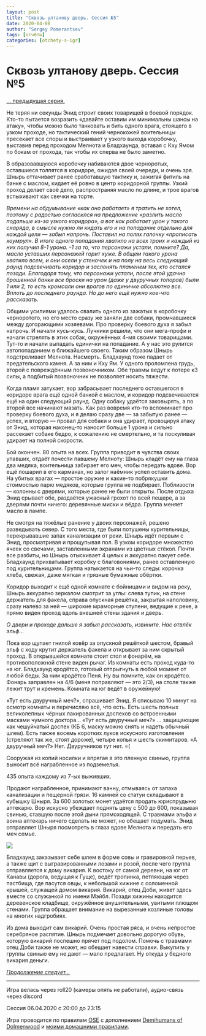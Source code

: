 ```yaml
---
layout: post
title: "Сквозь ултанову дверь. Сессия №5"
date: 2020-04-08
author: "Sergey Pomerantsev"
tags: [отчёты]
categories: [otchety-s-igr]
---
```


# Сквозь ултанову дверь. Сессия №5

[… предыдущая серия.](https://stuartzaq.blot.im/%D1%81%D0%BA%D0%B2%D0%BE%D0%B7%D1%8C-%D1%83%D0%BB%D1%82%D0%B0%D0%BD%D0%BE%D0%B2%D1%83-%D0%B4%D0%B2%D0%B5%D1%80%D1%8C-%D1%81%D0%B5%D1%81%D1%81%D0%B8%D1%8F-%E2%84%964)

Не теряя ни секунды Энид строит своих товарищей в боевой порядок. Кто-то пытается возразить «давайте оставим им минимальны шансы на атаку», чтобы можно было танковать и бить одного врага, стоящего в узком проходе, но тактический гений чернокожей воительницы пресекает все споры и выстраивает у узкого выхода коробочку, выставив перед проходом Мелнота и Бладхаунда, вставая с Кху Ямом по бокам от прохода, так чтобы их сперва не было заметно.

В образовавшуюся коробочку набиваются двое черноротых, оставшиеся толпятся в коридоре, ожидая своей очереди, и очень зря. Шнырь оттачивает ранее сработавшую тактику и, зажигая фитиль на банке с маслом, кидает её ровно в центр коридорной группы. Узкий проход делает своё дело, распространяя масло по длине, и трое врагов вспыхивают как свечки на торте.

*Времени на обдумывание «как оно работает» я тратить не хотел, поэтому с радостью согласился на предложение «разлить масло подальше из-за узкого коридора», а вот как работает урон у такого снаряда, в смысле нужно ли кидать его и на попадание отдельно для каждой цели — забыл напрочь. Поставил на полях галочку «прописать хоумрул». В итоге одного попадания хватило на всех троих и каждый из них получил 8-1 урона. -1 за то, что персонажи устали, помните? Да, масло уставших персонажей горит хуже. В общем такого урона хватило всем, и они осели у стеночек и на полу на весь следующий раунд подсвечивать коридор и заслонять пламенем тех, кто остался позади. Благодаря тому, что персонажи устали, после этой удачно брошенной банки все броски на урон (даже у двуручных топоров) были 1 или 2, то есть кромсали они врагов по единичке абсолютно все. Вплоть до последнего раунда. Но до него ещё нужно кое-что рассказать.*

Общими усилиями удалось свалить одного из зажатых в коробочку черноротого, но его место сразу же заняли две собаки, промчавшиеся между догорающими хозяевами. Про проверку боевого духа я забыл напрочь. И начали кусь-кусь. Лучники решили, что они мега-профи и начали стрелять в этих собак, окружённых 4-мя своими товарищами. Тут-то и начали выпадать единички на попадание. А у нас это рулится автопопаданием в ближайшего своего. Таким образом Шнырь подстреливает Мелнота. Насмерть. Бладхаунд тоже падает от предательского камня. А за ним и Кху Ям. У одного проломлена грудь, второй с повреждённым позвоночником. Обе травмы ведут к потере к3 силы, а подбитый позвоночник не позволяет носить тяжести.

Когда пламя затухает, вор забрасывает последнего оставшегося в коридоре врага ещё одной банкой с маслом, и коридор подсвечивается ещё на один следующий раунд. Одну собаку удаётся заковырять, а по второй все начинают мазать. Как раз вовремя кто-то вспоминает про проверку боевого духа, и я делаю сразу две — за забытую ранее — успех, и вторую — провал для собаки и она удирает, провоцируя атаку от Энид, которая наконец-то наносит больше 1 урона и сильно рассекает собаке бедро, к сожалению не смертельно, и та поскуливая удирает на полной скорости.

Бой окончен. 80 опыта на всех. Группа приводит в чувства своих упавших, отдаёт почести павшему Мелноту: Шнырь кладёт ему на глаза два медяка, воительница забирает его меч, чтобы передать вдове. Вор ещё пошарил в его карманах, но залог наёмник успел оставить дома. На убитых врагах — простое оружие и какие-то побрякушки стоимостью парю медяков, которые группа не подбирает. Поблизости — колонны с дверями, которые ранее не были открыты. После отдыха Энид срывает обе, раздаётся ужасный грохот по всей пещере, а за дверями почти ничего: деревянные миски и вёдра. Группа меняет масло в лампе.

Не смотря на тяжёлые ранение у двоих персонажей, решено разведывать север. С того места, где были потушены курительницы, перекрывавшие запах канализации от реки. Шнырь идёт первым с Энид, просматривая и прощупывая пол. В узком коридоре множество ячеек со свечами, заставленными экранами из цветных стёкол. Почти все разбиты, но Шнырь отыскивает 4 целых и аккуратно пакует себе. Бладхаунд прихватывает коробку с благовониями, ранее оставленную под курительницами. Группа натыкается на чьи-то следы: корочка хлеба, свежая, даже мягкая и грязные бумажные обёртки.

Коридор выходит к ещё одной комнате с бойницами и видом на реку, Шнырь аккуратно зеркалом смотрит за углы: слева тупик, на стене держатель для факела, справа опускная решётка, закрытая наполовину, сразу налево за ней — широкие мраморные ступени, ведущие к реке, а прямо виден проход вдоль внешней стены здания и дверь.

*О двери и проходе дальше я забыл рассказать, извините. Нас отвлёк эльф...*

Пока вор щупает гнилой ковёр за опускной решёткой шестом, бравый эльф с ходу крутит держатель факела и открывает за ним скрытый проход. В открывшейся комнате стоит стол и фонарём, на противоположной стене виден рычаг. Из комнаты есть проход куда-то на юг. Бладхаунд кродётсо, готовый отпрыгнуть в любой момент от любой беды. За ним кродётсо Пеня. Ну вы помните, как он кродётсо. Фонарь заправлен на 4/6 (меня поправляют — это 2/3), на столе также лежит трут и кремень. Комната на юг ведёт в оружейную!

«Тут есть двуручный меч?», спрашивает Энид. Я списываю 10 минут на осмотр комнаты и перечисляю всё, что есть. Есть шесть полных великолепных чёрных лакированных доспехов со встроенными масками чумного доктора… «Тут есть двуручный меч?» … защищающие как чешуйчатый доспех (КБ 6, маску можно снять и надеть обычный шлем). Есть также восемь коротких луков искусного изготовления (стреляют так же, стоят дороже), четыре копья и шесть скимитаров. «А двуручный меч?» Нет. Двуручников тут нет. =(

Сооружая из копий носилки и впрягая в это пленную свинью, группа выносит всё награбленное из подземелья.

435 опыта каждому из 7-ых выживших.

Продают награбленное, принимают ванну, отмываясь от запаха канализации и пещерной грязи. 16 камней со статуи складывают в кубышку Шныря. За 600 золотых монет удаётся продать юриспрудыню аптекарю. Вор искусно убеждает поднять цену с 500 до 600, показывая свинью, ставшую после этой дыни прямоходящей. С травмами эльфа и воина аптекарь ничего сделать не может, но обещает подумать. Энид отправляет Шныря посмотреть в глаза вдове Мелнота и передать его меч семье.

![](/images/_ultan_5_1.jpg)

Бладхаунд заказывает себе шлем в форме совы и гравировкой перьев, а также щит с выгравированными лозами и розой, после чего группа отправляется к дому викария. К востоку от самой деревни, на юг от Канавы (дорога, ведущая к Гуще), ведёт тропинка, петляющая через пастбища, где пасутся овцы, к небольшой хижине с соломенной крышей, служащей домом викария. Викарий, отец Доби, живет здесь вместе со служанкой по имени Мэйбл. Позади хижины находится деревенское кладбище, окружённое внушительными, увитыми плющом стенами. Группа обращает внимание на вырезанные козлиные головы на многих надгробиях.

Из дома выходит сам викарий. Очень простая ряса, и очень непростое серебряное распятие. Шнырь подмечает довольно дорогую обувь, которую викарий поспешно прячет под подолом. Помочь с травмами отец Доби также не может, но обещает навести справки. Выкупить у группы свинью ему не дают — мало предлагает. Ну откуда у бедного викария деньги.

[*Продолжение следует…*](https://stuartzaq.blot.im/%D1%81%D0%BA%D0%B2%D0%BE%D0%B7%D1%8C-%D1%83%D0%BB%D1%82%D0%B0%D0%BD%D0%BE%D0%B2%D1%83-%D0%B4%D0%B2%D0%B5%D1%80%D1%8C-%D1%81%D0%B5%D1%81%D1%81%D0%B8%D1%8F-%E2%84%966)

---	

Игра велась через roll20 (камеры опять не работали), аудио-связь через discord

Сессия 06.04.2020 с 20:00 до 23:15

Игра проводится по правилам [OSE](https://ose.ruleplaying.com/) c дополнением [Demihumans of Dolmenwood](https://docs.google.com/document/d/1daIiaMoYlEb0tD5Ef7CU7W189cRns_UgXriePPj6ktk/edit) и [моими домашними правилами](https://docs.google.com/document/d/1UBRN9XMcaotLbzjYuXPwu192-ijSDO1T7-A3fNhyeq0/edit).
